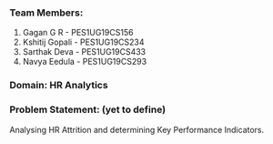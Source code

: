 ### Team Members:
1. Gagan G R - PES1UG19CS156
2. Kshitij Gopali - PES1UG19CS234
3. Sarthak Deva - PES1UG19CS433
4. Navya Eedula - PES1UG19CS293

### Domain: HR Analytics

### Problem Statement: (yet to define)
Analysing HR Attrition and determining Key Performance Indicators.
